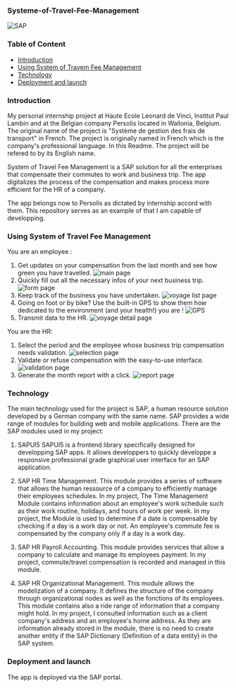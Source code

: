 ### Systeme-of-Travel-Fee-Management
![SAP](https://logos-download.com/wp-content/uploads/2016/08/SAP_logo.png)

### Table of Content
* [Introduction](#Introduction)
* [Using System of Travem Fee Management](#Using-System-of-Travel-Fee-Management)
* [Technology](#Technology)
* [Deployment and launch](#Deployment-and-launch)

### Introduction
My personal internship project at Haute Ecole Leonard de Vinci, Institut Paul Lambin and at the Belgian company Persolis located in Wallonia, Belgium. The original name of the project is "Système de gestion des frais de transport" in French. The project is originally named in French which is the company's professional language. In this Readme. The project will be refered to by its English name. 

System of Travel Fee Management is a SAP solution for all the enterprises that compensate their commutes to work and business trip. The app digitalizes the process of the compensation and makes process more efficient for the HR of a company.

The app belongs now to Persolis as dictated by internship accord with them. This repository serves as an example of that I am capable of developping. 

### Using System of Travel Fee Management
You are an employee : 
1. Get updates on your compensation from the last month and see how green you have travelled.
![main page](https://i.imgur.com/ep7OV1xs.jpg?1)
2. Quickly fill out all the necessary infos of your next business trip.
![form page](https://i.imgur.com/zl5K3zh.jpg?2)
3. Keep track of the business you have undertaken.
![voyage list page](https://i.imgur.com/CuRC8yC.jpg)
4. Going on foot or by bike? Use the built-in GPS to show them how dedicated to the environment (and your health!) you are !
![GPS](https://i.imgur.com/PmyXqWt.jpg)
5. Transmit data to the HR.
![voyage detail page](https://i.imgur.com/SDG7afS.jpg)

You are the HR: 
1. Select the period and the employee whose business trip compensation needs validation.
![selection page](https://i.imgur.com/olLP9qJ.png)
2. Validate or refuse compensation with the easy-to-use interface.
![validation page](https://i.imgur.com/c4hEQFR.png)
3. Generate the month report with a click.
![report page](https://imgur.com/vwOpZre)


### Technology
The main technology used for the project is SAP, a human resource solution developed by a German company with the same name. SAP provides a wide range of modules for building web and mobile applications. There are the SAP modules used in my project: 

1. SAPUI5
SAPUI5 is a frontend library specifically designed for developping SAP apps. It allows developpers to quickly developpe a responsive professional grade graphical user interface for an SAP application.

2. SAP HR Time Management.
This module provides a series of software that allows the human ressource of a company to efficiently manage their employees schedules. In my project, The Time Management Module contains information about an employee's work schedule such as their work routine, holidays, and hours of work per week. In my project, the Module is used to determine if a date is compensable by checking if a day is a work day or not. An employee's commute fee is compensated by the company only if a day is a work day. 

3. SAP HR Payroll Accounting.
This module provides services that allow a company to calculate and manage its employees payment. In my project, commute/travel compensation is recorded and managed in this module. 

4. SAP HR Organizational Management.
This module allows the modelization of a company. It defines the structure of the company through organizational nodes as well as the fonctions of its employees. This module contains also a ride range of information that a company might hold. In my project, I consulted information such as a client company's address and an employee's home address. As they are information already stored in the module, there is no need to create another entity if the SAP Dictionary (Definition of a data entity) in the SAP system.

### Deployment and launch
The app is deployed via the SAP portal. 
